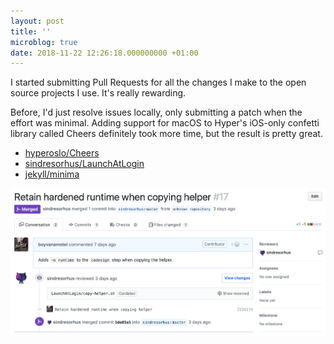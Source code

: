 ```yaml
---
layout: post
title: ''
microblog: true
date: 2018-11-22 12:26:18.000000000 +01:00
---
```

I started submitting Pull Requests for all the changes I make to the open source projects I use. It's really rewarding.

Before, I'd just resolve issues locally, only submitting a patch when the effort was minimal. Adding support for macOS to Hyper's iOS-only confetti library called Cheers definitely took more time, but the result is pretty great.

* [hyperoslo/Cheers](https://github.com/hyperoslo/Cheers/pull/24)
* [sindresorhus/LaunchAtLogin](https://github.com/sindresorhus/LaunchAtLogin/pull/17)
* [jekyll/minima](https://github.com/jekyll/minima/pull/314)

![Screenshot of my Pull Request on the Launch at Login repo](/uploads/2018/24e5adc716.png)
